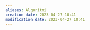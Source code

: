 ```yaml
---
aliases: Algoritmi
creation date: 2023-04-27 10:41
modification date: 2023-04-27 10:41
---
```






